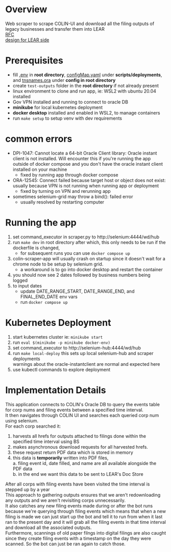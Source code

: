 # Overview
Web scraper to scrape COLIN-UI and download all the filing outputs of legacy businesses and transfer them into LEAR  
[RFC](https://github.com/bcgov/entity/pull/14357)  
[design for LEAR side](https://app.zenhub.com/workspaces/relationships-team-space-61435c47e483c4000f08e9f6/issues/gh/bcgov/entity/15341)  

# Prerequisites
- fill [.env](https://github.com/MatthewCai2002/env_templates/blob/master/.env) in **root directory**, [configMap.yaml](https://github.com/MatthewCai2002/env_templates/blob/master/configMap.yaml) under **scripts/deployments**, and [tnsnames.ora](https://github.com/MatthewCai2002/env_templates/blob/master/tnsnames.ora) under **config in root directory**  
- create `test-outputs` folder in the **root directory** if not already present  
- linux environment to clone and run app, ie: WSL2 with ubuntu 20.04 installed   
- Gov VPN installed and running to connect to oracle DB  
- **minikube** for local kubernetes deployment
- **docker desktop** installed and enabled in WSL2, to manage containers  
- run `make setup` to setup venv with dev requirements  

# common errors
- DPI-1047: Cannot locate a 64-bit Oracle Client library: Oracle instant client is not installed. Will encounter this if you're running the app outside of docker compose and you don't have the oracle instant client installed on your machine  
    - fixed by running app through docker compose
- ORA-12545: Connect failed because target host or object does not exist: usually because VPN is not running when running app or deployment   
    - fixed by turning on VPN and rerunning app
- sometimes selenium-grid may throw a bind(): failed error  
    - usually resolved by restarting computer

# Running the app
1. set command_executor in scraper.py to http://selenium:4444/wd/hub
2. run `make dev` in root directory after which, this only needs to be run if the dockerfile is changed,  
    - for subsequent runs you can use `docker compose up` 
3. colin-scraper-app will usually crash on startup since it doesn't wait for a chrome node to be setup by selenium grid.   
    - a workaround is to go into docker desktop and restart the container
4. you should now see 2 dates followed by business numbers being logged
5. to input dates
    - update DATE_RANGE_START, DATE_RANGE_END, and FINAL_END_DATE env vars
    - run `docker compose up`

# Kubernetes Deployment
1. start kubernetes cluster ie: `minikube start`
2. run `eval $(minikube -p minikube docker-env)`
3. set command_executor to http://selenium-hub:4444/wd/hub
4. run `make local-deploy` this sets up local selenium-hub and scraper deployments  
warnings about the oracle-instantclient are normal and expected here
5. use kubectl commands to explore deployment

# Implementation Details
This application connects to COLIN's Oracle DB to query the events table for corp nums and filing events between a specified time interval.  
It then navigates through COLIN UI and searches each queried corp num using selenium.  
For each corp searched it:  
1. harvests all hrefs for outputs attached to filings done within the specified time interval using BS  
2. makes asynchronous download requests for all harvested hrefs.  
3. these request return PDF data which is stored in memory  
4. this data is **temporarily** written into PDF files,  
    a. filing event id, date filled, and name are all available alongside the PDF data  
    b. in the end we want this data to be sent to LEAR's Doc Store  

After all corps with filing events have been visited the time interval is stepped up by a year  
This approach to gathering outputs ensures that we aren't redownloading any outputs and we aren't revisiting corps unnecessarily.  
It also catches any new filing events made during or after the bot runs because we're querying through filing events which means that when a new filing is made we can just start up the bot and tell it to run from when it last ran to the present day and it will grab all the filing events in that time interval and download all the associated outputs.  
Furthermore, scannings of old paper filngs into digital filings are also caught since they create filing events with a timestamp on the day they were scanned. So the bot can just be ran again to catch those.
